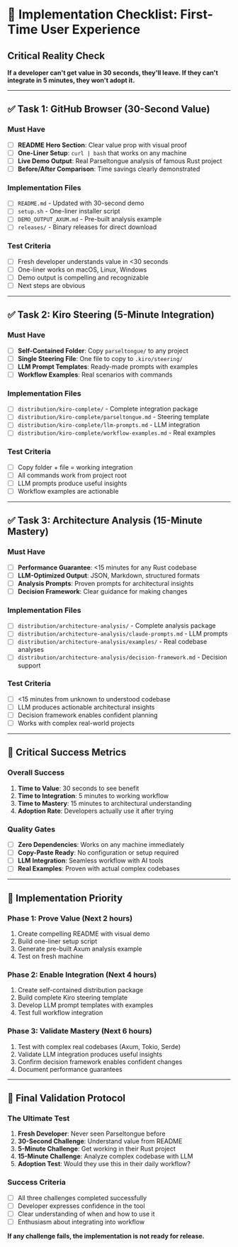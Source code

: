 # 🚨 Implementation Checklist: First-Time User Experience

## Critical Reality Check
**If a developer can't get value in 30 seconds, they'll leave. If they can't integrate in 5 minutes, they won't adopt it.**

---

## ✅ Task 1: GitHub Browser (30-Second Value)

### Must Have
- [ ] **README Hero Section**: Clear value prop with visual proof
- [ ] **One-Liner Setup**: `curl | bash` that works on any machine
- [ ] **Live Demo Output**: Real Parseltongue analysis of famous Rust project
- [ ] **Before/After Comparison**: Time savings clearly demonstrated

### Implementation Files
- [ ] `README.md` - Updated with 30-second demo
- [ ] `setup.sh` - One-liner installer script
- [ ] `DEMO_OUTPUT_AXUM.md` - Pre-built analysis example
- [ ] `releases/` - Binary releases for direct download

### Test Criteria
- [ ] Fresh developer understands value in <30 seconds
- [ ] One-liner works on macOS, Linux, Windows
- [ ] Demo output is compelling and recognizable
- [ ] Next steps are obvious

---

## ✅ Task 2: Kiro Steering (5-Minute Integration)

### Must Have
- [ ] **Self-Contained Folder**: Copy `parseltongue/` to any project
- [ ] **Single Steering File**: One file to copy to `.kiro/steering/`
- [ ] **LLM Prompt Templates**: Ready-made prompts with examples
- [ ] **Workflow Examples**: Real scenarios with commands

### Implementation Files
- [ ] `distribution/kiro-complete/` - Complete integration package
- [ ] `distribution/kiro-complete/parseltongue.md` - Steering template
- [ ] `distribution/kiro-complete/llm-prompts.md` - LLM integration
- [ ] `distribution/kiro-complete/workflow-examples.md` - Real examples

### Test Criteria
- [ ] Copy folder + file = working integration
- [ ] All commands work from project root
- [ ] LLM prompts produce useful insights
- [ ] Workflow examples are actionable

---

## ✅ Task 3: Architecture Analysis (15-Minute Mastery)

### Must Have
- [ ] **Performance Guarantee**: <15 minutes for any Rust codebase
- [ ] **LLM-Optimized Output**: JSON, Markdown, structured formats
- [ ] **Analysis Prompts**: Proven prompts for architectural insights
- [ ] **Decision Framework**: Clear guidance for making changes

### Implementation Files
- [ ] `distribution/architecture-analysis/` - Complete analysis package
- [ ] `distribution/architecture-analysis/claude-prompts.md` - LLM prompts
- [ ] `distribution/architecture-analysis/examples/` - Real codebase analyses
- [ ] `distribution/architecture-analysis/decision-framework.md` - Decision support

### Test Criteria
- [ ] <15 minutes from unknown to understood codebase
- [ ] LLM produces actionable architectural insights
- [ ] Decision framework enables confident planning
- [ ] Works with complex real-world projects

---

## 🎯 Critical Success Metrics

### Overall Success
1. **Time to Value**: 30 seconds to see benefit
2. **Time to Integration**: 5 minutes to working workflow
3. **Time to Mastery**: 15 minutes to architectural understanding
4. **Adoption Rate**: Developers actually use it after trying

### Quality Gates
- [ ] **Zero Dependencies**: Works on any machine immediately
- [ ] **Copy-Paste Ready**: No configuration or setup required
- [ ] **LLM Integration**: Seamless workflow with AI tools
- [ ] **Real Examples**: Proven with actual complex codebases

---

## 🚨 Implementation Priority

### Phase 1: Prove Value (Next 2 hours)
1. Create compelling README with visual demo
2. Build one-liner setup script
3. Generate pre-built Axum analysis example
4. Test on fresh machine

### Phase 2: Enable Integration (Next 4 hours)
1. Create self-contained distribution package
2. Build complete Kiro steering template
3. Develop LLM prompt templates with examples
4. Test full workflow integration

### Phase 3: Validate Mastery (Next 6 hours)
1. Test with complex real codebases (Axum, Tokio, Serde)
2. Validate LLM integration produces useful insights
3. Confirm decision framework enables confident changes
4. Document performance guarantees

---

## 🧪 Final Validation Protocol

### The Ultimate Test
1. **Fresh Developer**: Never seen Parseltongue before
2. **30-Second Challenge**: Understand value from README
3. **5-Minute Challenge**: Get working in their Rust project
4. **15-Minute Challenge**: Analyze complex codebase with LLM
5. **Adoption Test**: Would they use this in their daily workflow?

### Success Criteria
- [ ] All three challenges completed successfully
- [ ] Developer expresses confidence in the tool
- [ ] Clear understanding of when and how to use it
- [ ] Enthusiasm about integrating into workflow

**If any challenge fails, the implementation is not ready for release.**